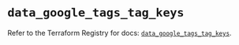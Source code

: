 # `data_google_tags_tag_keys`

Refer to the Terraform Registry for docs: [`data_google_tags_tag_keys`](https://registry.terraform.io/providers/hashicorp/google-beta/6.29.0/docs/data-sources/google_tags_tag_keys).
